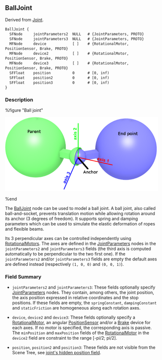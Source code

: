 ## BallJoint

Derived from [Joint](joint.md).

```
BallJoint {
  SFNode     jointParameters2  NULL   # {JointParameters, PROTO}
  SFNode     jointParameters3  NULL   # {JointParameters, PROTO}
  MFNode     device            [ ]    # {RotationalMotor, PositionSensor, Brake, PROTO}
  MFNode     device2           [ ]    # {RotationalMotor, PositionSensor, Brake, PROTO}
  MFNode     device3           [ ]    # {RotationalMotor, PositionSensor, Brake, PROTO}
  SFFloat    position          0      # [0, inf)
  SFFloat    position2         0      # [0, inf)
  SFFloat    position3         0      # [0, inf)
}
```

### Description

%figure "Ball joint"

![ballJoint.png](images/ballJoint.png)

%end

The [BallJoint](#balljoint) node can be used to model a ball joint.
A ball joint, also called ball-and-socket, prevents translation motion while allowing rotation around its anchor (3 degrees of freedom).
It supports spring and damping parameters which can be used to simulate the elastic deformation of ropes and flexible beams.

Its 3 perpendicular axes can be controlled independently using [RotationalMotors](rotationalmotor.md).
The axes are defined in the [JointParameters](jointparameters.md) nodes in the `jointParameters2` and `jointParameters3` fields (the third axis is computed automatically to be perpendicular to the two first one).
If the `jointParameters2` and/or `jointParameters3` fields are empty the default axes are defined instead (respectively `(1, 0, 0)` and `(0, 0, 1)`).

### Field Summary

- `jointParameters2` and `jointParameters3`: These fields optionally specify [JointParameters](jointparameters.md) nodes.
They contain, among others, the joint position, the axis position expressed in relative coordinates and the stop positions.
If these fields are empty, the `springConstant`, `dampingConstant` and `staticFriction` are homogeneous along each rotation axes.

- `device`, `device2` and `device3`: These fields optionally specify a [RotationalMotor](rotationalmotor.md), an angular [PositionSensor](positionsensor.md) and/or a [Brake](brake.md) device for each axes.
If no motor is specified, the corresponding axis is passive.
The `minPosition` and `maxPosition` fields of the [RotationalMotor](rotationalmotor.md) in the `device2` field are constraint to the range [-pi/2; pi/2].

- `position`, `position2` and `position3`: These fields are not visible from the Scene Tree, see [joint's hidden position field](joint.md#joints-hidden-position-fields).
